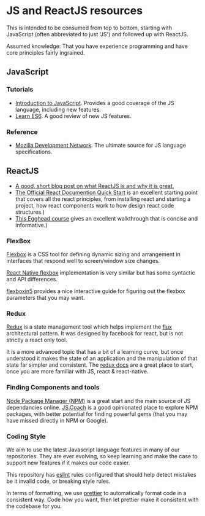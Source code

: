# JS and ReactJS resources 
This is intended to be consumed from top to bottom, starting with JavaScript (often abbreviated to just 'JS') and followed up with ReactJS.

Assumed knowledge: That you have experience programming and have core principles fairly ingrained.

## JavaScript
### Tutorials

* [Introduction to JavaScript](https://www.codecademy.com/learn/introduction-to-javascript). Provides a good coverage of the JS language, including new features.
* [Learn ES6](https://egghead.io/courses/learn-es6-ecmascript-2015). A good review of new JS features.

### Reference

* [Mozilla Development Network](https://developer.mozilla.org/en-US/docs/Web/JavaScript/Reference). The ultimate source for JS language specifications.

## ReactJS
* [A good, short blog post on what ReactJS is and why it is great.](https://www.syncano.io/blog/reactjs-reasons-why-part-1/)
* [The Official React Documention Quick Start](https://facebook.github.io/react/docs/installation.html) is an excellent starting point that covers all the react principles, from installing react and starting a project, how react components work to how design react code structures.)
* [This Egghead course](https://egghead.io/lessons/react-hello-world-first-component) gives an excellent walkthrough that is concise and informative.)

### FlexBox
[Flexbox](https://developer.mozilla.org/en-US/docs/Learn/CSS/CSS_layout/Flexbox) is a CSS tool for defining dynamic sizing and arrangement in interfaces that respond well to screen/window size changes.

[React Native flexbox](https://facebook.github.io/react-native/docs/flexbox) implementation is very similar but has some syntactic and API differences.

[flexboxin5](https://cvan.io/flexboxin5/) provides a nice interactive guide for figuring out the flexbox parameters that you may want.

### Redux

[Redux](https://redux.js.org/) is a state management tool which helps implement the [flux](http://facebook.github.io/flux/) architectural pattern. It was designed by facebook for react, but is not strictly a react only tool.

It is a more advanced topic that has a bit of a learning curve, but once understood it makes the state of an application and the manipulation of that state far simpler and consistent. The [redux docs](https://redux.js.org/introduction/getting-started) are a great place to start, once you are more familiar with JS, react & react-native.

### Finding Components and tools

[Node Package Manager (NPM)](https://www.npmjs.com/) is a great start and the main source of JS dependancies online. 
[JS.Coach](https://js.coach/react) is a good opinionated place to explore NPM packages, with better potential for finding powerful gems (that you may have missed directly in NPM or Google).

### Coding Style
We aim to use the latest Javascript language features in many of our repositories. They are ever evolving, so keep learning and make the case to support new features if it makes our code easier.

This repository has [eslint](https://eslint.org/) rules configured that should help detect mistakes be it invalid code, or breaking style rules.

In terms of formatting, we use [prettier](https://prettier.io/) to automatically format code in a consistent way. Code how you want, then let prettier make it consistent with the codebase for you.
